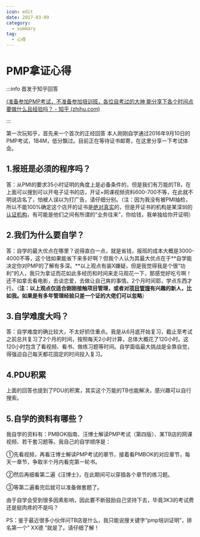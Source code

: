 ```yaml
---
icon: edit
date: 2017-03-09
category:
  - summary
tag:
  - 心得
---
```

# PMP拿证心得

:::info 首发于知乎回答

[(准备参加PMP考试，不准备参加培训班，各位自考过的大神 能分享下各个时间点要做什么且经验吗？ - 知乎 (zhihu.com)](https://www.zhihu.com/question/48980808/answer/127145608)

:::

第一次玩知乎，首先来一个首次的正经回答 本人刚刚自学通过2016年9月10日的PMP考试，1B4M，低分飘过。目前正在等待证书邮寄，在这里分享一下考试体会。

## **1.报班是必须的程序吗？**

答：从PMI的要求35小时证明的角度上是必备条件的，但是我们有万能的TB，在上面可以搜到可以开电子证书的店，开证+网课视频资料600-700不等，在此就不明说店名了，怕被人误以为打广告，请仔细分别。（注：因为我没有被PMI抽检，所以不能100%确定这个店开的证书是[绝对真实](https://www.zhihu.com/search?q=绝对真实&search_source=Entity&hybrid_search_source=Entity&hybrid_search_extra={)的，但是开证书的机构是某深圳的[认证机构](https://www.zhihu.com/search?q=认证机构&search_source=Entity&hybrid_search_source=Entity&hybrid_search_extra={)，有可能是他们之间有所谓的“业务往来”，你给钱，我单独给你开证明）

## **2.我们为什么要自学？**

答：自学的最大优点在哪里？说得直白一点，就是省钱，报班的成本大概是3000-4000不等，这个钱如果能省下来多好啊？但我个人认为其最大优点在于**自学能决定你对PMP的了解有多深。**以上观点有装X嫌疑，但是我觉得我是个很“功利”的人，我只为拿证而花如此多经历和时间来走马观花一下，那感觉好吃亏啊！还不如拿去看电影，去谈恋爱，去做让自己爽的事情。2个月时间耶，学点东西才行。（**注：以上观点仅适合刚刚接触项目管理，或者对[项目管理](https://www.zhihu.com/search?q=项目管理&search_source=Entity&hybrid_search_source=Entity&hybrid_search_extra={)有兴趣的新人，比如我。如果是有多年管理经验只差一个证的大佬们可以忽略**）

## **3.自学难度大吗？**

答：自学难度的确比较大，不太好抓住重点。我是从6月底开始复习，截止至考试之前总共复习了2个月的时间，按照每天2小时计算，总体大概花了120小时。这120小时包含了看视频、看书、做练习题等时间。自学面临最大挑战是全靠自觉，得强迫自己每天都花固定的时间投入复习。

## **4.PDU积累**

上面的回答也提到了PDU的积累，其实这个万能的TB也能解决，感兴趣可以自行搜索。

## **5.自学的资料有哪些？**

我自学的资料有：PMBOK指南、汪博士解读PMP考试（第四版）、某TB店的网课视频、若干套习题等。我自己的自学顺序是：

①先看视频，再看汪博士解读PMP考试的章节，接着看PMBOK的对应章节，每天一章节，争取半个月内看完第一轮书。

②然后再细看第二遍《汪博士》，在此期间可以穿插各个章节的练习题。

③等第二遍看完后就可以准备做套题了。

由于自学会受到很多因素影响，因此要不断鼓励自己坚持下去，毕竟3K3的考试费还是挺肉疼的不是吗？

PS：鉴于最近很多小伙伴问TB店是什么，我只能说搜关键字“pmp培训证明”，排名第一个“ XX德 ”就是了。请仔细了解！
